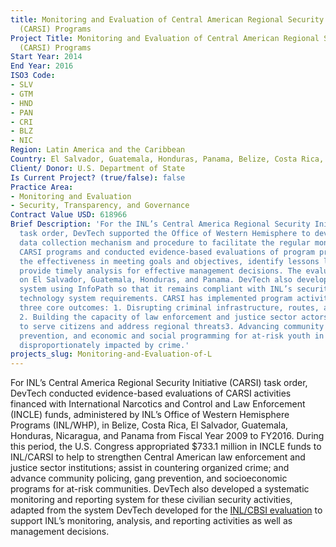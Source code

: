```yaml
---
title: Monitoring and Evaluation of Central American Regional Security Initiative
  (CARSI) Programs
Project Title: Monitoring and Evaluation of Central American Regional Security Initiative
  (CARSI) Programs
Start Year: 2014
End Year: 2016
ISO3 Code:
- SLV
- GTM
- HND
- PAN
- CRI
- BLZ
- NIC
Region: Latin America and the Caribbean
Country: El Salvador, Guatemala, Honduras, Panama, Belize, Costa Rica, Nicaragua
Client/ Donor: U.S. Department of State
Is Current Project? (true/false): false
Practice Area:
- Monitoring and Evaluation
- Security, Transparency, and Governance
Contract Value USD: 618966
Brief Description: 'For the INL’s Central America Regional Security Initiative (CARSI)
  task order, DevTech supported the Office of Western Hemisphere to develop a systematic
  data collection mechanism and procedure to facilitate the regular monitoring of
  CARSI programs and conducted evidence-based evaluations of program progress to determine
  the effectiveness in meeting goals and objectives, identify lessons learned, and
  provide timely analysis for effective management decisions. The evaluations focused
  on El Salvador, Guatemala, Honduras, and Panama. DevTech also developed the monitoring
  system using InfoPath so that it remains compliant with INL’s security and information
  technology system requirements. CARSI has implemented program activities aimed at
  three core outcomes: 1. Disrupting criminal infrastructure, routes, and networks;
  2. Building the capacity of law enforcement and justice sector actors and institutions
  to serve citizens and address regional threats3. Advancing community policing, gang
  prevention, and economic and social programming for at-risk youth in communities
  disproportionately impacted by crime.'
projects_slug: Monitoring-and-Evaluation-of-L
---
```


For INL’s Central America Regional Security Initiative (CARSI) task order, DevTech conducted evidence-based evaluations of CARSI activities financed with International Narcotics and Control and Law Enforcement (INCLE) funds, administered by INL’s Office of Western Hemisphere Programs (INL/WHP), in Belize, Costa Rica, El Salvador, Guatemala, Honduras, Nicaragua, and Panama from Fiscal Year 2009 to FY2016. During this period, the U.S. Congress appropriated $733.1 million in INCLE funds to INL/CARSI to help to strengthen Central American law enforcement and justice sector institutions; assist in countering organized crime; and advance community policing, gang prevention, and socioeconomic programs for at-risk communities. DevTech also developed a systematic monitoring and reporting system for these civilian security activities, adapted from the system DevTech developed for the [INL/CBSI evaluation](https://devtechsys.com/projects/Monitoring-and-Evaluation-of-t/) to support INL’s monitoring, analysis, and reporting activities as well as management decisions. 